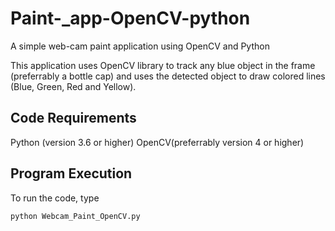 # Paint-_app-OpenCV-python

A simple web-cam  paint application using OpenCV and Python

This application uses OpenCV library to track any blue object in the frame (preferrably a bottle cap) and uses the detected object to draw colored lines (Blue, Green, Red and Yellow).


## Code Requirements
 Python (version 3.6 or higher)
 OpenCV(preferrably version 4 or higher)

## Program Execution
To run the code, type
```
python Webcam_Paint_OpenCV.py
```
